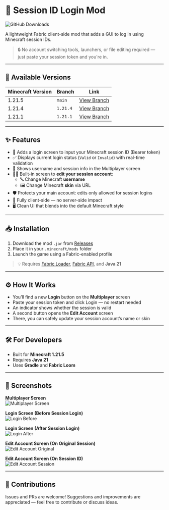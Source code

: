 # 🪪 Session ID Login Mod

![GitHub Downloads](https://img.shields.io/github/downloads/Majanito/Fabric-Session-Login/total?style=for-the-badge)

A lightweight Fabric client-side mod that adds a GUI to log in using Minecraft session IDs.

> 🔒 No account switching tools, launchers, or file editing required — just paste your session token and you're in.

---

## 🧭 Available Versions

| Minecraft Version | Branch     | Link                                                                 |
|-------------------|------------|----------------------------------------------------------------------|
| 1.21.5            | `main`     | [View Branch](https://github.com/Majanito/Fabric-Session-Login/tree/main)     |
| 1.21.4            | `1.21.4`   | [View Branch](https://github.com/Majanito/Fabric-Session-Login/tree/1.21.4)   |
| 1.21.1            | `1.21.1`   | [View Branch](https://github.com/Majanito/Fabric-Session-Login/tree/1.21.1)   |

---

## ✨ Features

- 🧩 Adds a login screen to input your Minecraft session ID (Bearer token)
- ✅ Displays current login status (`Valid` or `Invalid`) with real-time validation
- 💬 Shows username and session info in the Multiplayer screen
- 🧑‍💼 Built-in screen to **edit your session account**:
  - 🔤 Change Minecraft **username**
  - 🖼️ Change Minecraft **skin** via URL
- 🛡️ Protects your main account: edits only allowed for session logins
- 🎯 Fully client-side — no server-side impact
- 🖥️ Clean UI that blends into the default Minecraft style

---

## 📥 Installation

1. Download the mod `.jar` from [Releases](https://github.com/Majanito/Fabric-Session-Login/releases)
2. Place it in your `.minecraft/mods` folder
3. Launch the game using a Fabric-enabled profile

> 💡 Requires [Fabric Loader](https://fabricmc.net/use/), [Fabric API](https://modrinth.com/mod/fabric-api), and **Java 21**

---

## ⚙️ How It Works

- You’ll find a new **Login** button on the **Multiplayer** screen
- Paste your session token and click Login — no restart needed
- An indicator shows whether the session is valid
- A second button opens the **Edit Account** screen
- There, you can safely update your session account’s name or skin

---

## 🛠️ For Developers

- Built for **Minecraft 1.21.5**
- Requires **Java 21**
- Uses **Gradle** and **Fabric Loom**

---

## 📸 Screenshots

**Multiplayer Screen**  
![Multiplayer Screen](https://github.com/user-attachments/assets/05d1ba99-01c5-429d-8feb-d0523a807df3)

**Login Screen (Before Session Login)**  
![Login Before](https://github.com/user-attachments/assets/cf19e550-b7fa-4154-a160-0b071c04c4e7)

**Login Screen (After Session Login)**  
![Login After](https://github.com/user-attachments/assets/0922a793-531b-4ccc-a70b-e7a9bd2d40a3)

**Edit Account Screen (On Original Session)**  
![Edit Account Original](https://github.com/user-attachments/assets/4449124d-0cd1-416d-8187-86aef753dd5b)

**Edit Account Screen (On Session ID)**  
![Edit Account Session](https://github.com/user-attachments/assets/1f8cd89f-aa8b-4c6a-b154-46785984e00f)

---

## 🤝 Contributions

Issues and PRs are welcome! Suggestions and improvements are appreciated — feel free to contribute or discuss ideas.
